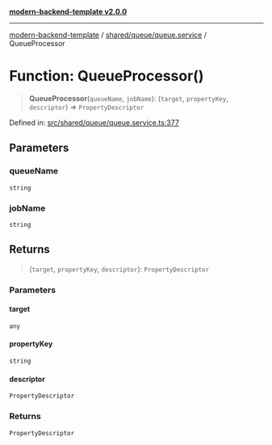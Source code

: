 [**modern-backend-template v2.0.0**](../../../../README.md)

***

[modern-backend-template](../../../../modules.md) / [shared/queue/queue.service](../README.md) / QueueProcessor

# Function: QueueProcessor()

> **QueueProcessor**(`queueName`, `jobName`): (`target`, `propertyKey`, `descriptor`) => `PropertyDescriptor`

Defined in: [src/shared/queue/queue.service.ts:377](https://github.com/maemreyo/saas-4cus-nodejs/blob/1a77de11cd6eaefe66c31c7f5de281673fc25ce5/src/shared/queue/queue.service.ts#L377)

## Parameters

### queueName

`string`

### jobName

`string`

## Returns

> (`target`, `propertyKey`, `descriptor`): `PropertyDescriptor`

### Parameters

#### target

`any`

#### propertyKey

`string`

#### descriptor

`PropertyDescriptor`

### Returns

`PropertyDescriptor`
